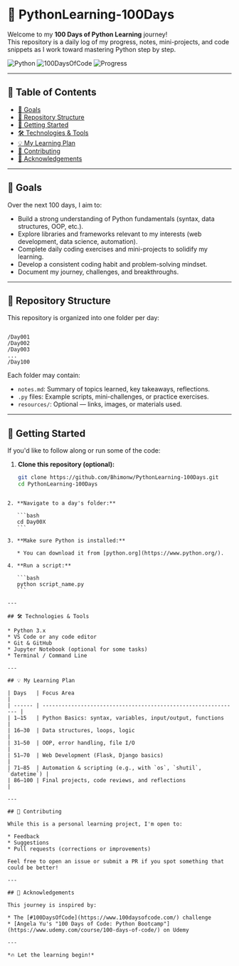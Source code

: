 # 🐍 PythonLearning-100Days

Welcome to my **100 Days of Python Learning** journey!  
This repository is a daily log of my progress, notes, mini-projects, and code snippets as I work toward mastering Python step by step.

![Python](https://img.shields.io/badge/Python-3.x-blue)
![100DaysOfCode](https://img.shields.io/badge/100DaysOfCode-🔥-orange)
![Progress](https://img.shields.io/badge/Day-001-green)

---

## 📑 Table of Contents

- [🎯 Goals](#-goals)
- [📁 Repository Structure](#repository-structure)
- [🚀 Getting Started](#-getting-started)
- [🛠️ Technologies & Tools](#️-technologies--tools)
- [💡 My Learning Plan](#-my-learning-plan)
- [🤝 Contributing](#-contributing)
- [🙏 Acknowledgements](#-acknowledgements)

---

## 🎯 Goals

Over the next 100 days, I aim to:

- Build a strong understanding of Python fundamentals (syntax, data structures, OOP, etc.).
- Explore libraries and frameworks relevant to my interests (web development, data science, automation).
- Complete daily coding exercises and mini-projects to solidify my learning.
- Develop a consistent coding habit and problem-solving mindset.
- Document my journey, challenges, and breakthroughs.

---

## 📁 Repository Structure

This repository is organized into one folder per day:

```

/Day001
/Day002
/Day003
...
/Day100

````

Each folder may contain:

- `notes.md`: Summary of topics learned, key takeaways, reflections.
- `.py` files: Example scripts, mini-challenges, or practice exercises.
- `resources/`: Optional — links, images, or materials used.

---

## 🚀 Getting Started

If you'd like to follow along or run some of the code:

1. **Clone this repository (optional):**
   ```bash
   git clone https://github.com/Bhimonw/PythonLearning-100Days.git
   cd PythonLearning-100Days
````

2. **Navigate to a day's folder:**

   ```bash
   cd Day00X
   ```

3. **Make sure Python is installed:**

   * You can download it from [python.org](https://www.python.org/).

4. **Run a script:**

   ```bash
   python script_name.py
   ```

---

## 🛠️ Technologies & Tools

* Python 3.x
* VS Code or any code editor
* Git & GitHub
* Jupyter Notebook (optional for some tasks)
* Terminal / Command Line

---

## 💡 My Learning Plan

| Days   | Focus Area                                                     |
| ------ | -------------------------------------------------------------- |
| 1–15   | Python Basics: syntax, variables, input/output, functions      |
| 16–30  | Data structures, loops, logic                                  |
| 31–50  | OOP, error handling, file I/O                                  |
| 51–70  | Web Development (Flask, Django basics)                         |
| 71–85  | Automation & scripting (e.g., with `os`, `shutil`, `datetime`) |
| 86–100 | Final projects, code reviews, and reflections                  |

---

## 🤝 Contributing

While this is a personal learning project, I'm open to:

* Feedback
* Suggestions
* Pull requests (corrections or improvements)

Feel free to open an issue or submit a PR if you spot something that could be better!

---

## 🙏 Acknowledgements

This journey is inspired by:

* The [#100DaysOfCode](https://www.100daysofcode.com/) challenge
* [Angela Yu's "100 Days of Code: Python Bootcamp"](https://www.udemy.com/course/100-days-of-code/) on Udemy

---

*🔥 Let the learning begin!*

